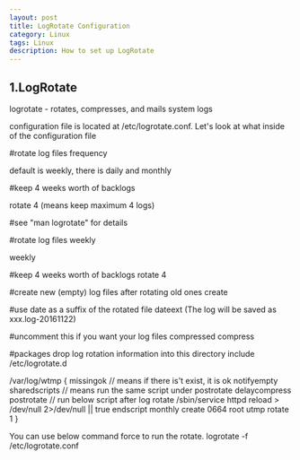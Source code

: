 ```yaml
---
layout: post
title: LogRotate Configuration
category: Linux
tags: Linux
description: How to set up LogRotate 
---
```

## 1.LogRotate

logrotate - rotates, compresses, and mails system logs

configuration file is located at /etc/logrotate.conf.
Let's look at what inside of the configuration file

#rotate log files frequency

default is weekly, there is daily and monthly

#keep 4 weeks worth of backlogs

rotate 4 (means keep maximum 4 logs)

#see "man logrotate" for details

#rotate log files weekly

weekly

#keep 4 weeks worth of backlogs
rotate 4

#create new (empty) log files after rotating old ones
create

#use date as a suffix of the rotated file
dateext (The log will be saved as xxx.log-20161122)

#uncomment this if you want your log files compressed
compress

#packages drop log rotation information into this directory
include /etc/logrotate.d

/var/log/wtmp {
    missingok  // means if there is't exist, it is ok
    notifyempty
    sharedscripts // means run the same script under postrotate
    delaycompress
    postrotate // run below script after log rotate
    	/sbin/service httpd reload > /dev/null 2>/dev/null || true
    endscript
    monthly
    create 0664 root utmp
    rotate 1
}

You can use below command force to run the rotate.
logrotate -f /etc/logrotate.conf